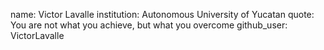 name: Victor Lavalle
institution: Autonomous University of Yucatan
quote: You are not what you achieve, but what you overcome
github_user: VictorLavalle
